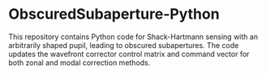 # ObscuredSubaperture-Python
This repository contains Python code for Shack-Hartmann sensing with an arbitrarily shaped pupil, leading to obscured subapertures. The code updates the wavefront corrector control matrix and command vector for both zonal and modal correction methods.

